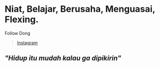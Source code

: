 # **Niat, Belajar, Berusaha, Menguasai, Flexing.**
Follow Dong 

> [Instagram](https://www.instagram.com/mhmdjhdz_)

## _"Hidup itu mudah kalau ga dipikirin"_